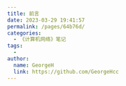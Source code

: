 ```yaml
---
title: 前言
date: 2023-03-29 19:41:57
permalink: /pages/64b76d/
categories:
  - 《计算机网络》笔记
tags:
  - 
author: 
  name: GeorgeH
  link: https://github.com/GeorgeHcc
---
```


